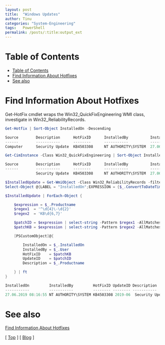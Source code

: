 ```yaml
---
layout: post
title:  "Windows Updates"
author: Tinu
categories: "System-Engineering"
tags:   PowerShell
permalink: /posts/:title:output_ext
---
```


# Table of Contents

- [Table of Contents](#Table-of-Contents)
- [Find Information About Hotfixes](#Find-Information-About-Hotfixes)
- [See also](#See-also)

# Find Information About Hotfixes

Get-HotFix cmdlet wraps the Win32_QuickFixEngineering WMI class, investigate in Win32_ReliabilityRecords.

````powershell
Get-Hotfix | Sort-Object InstalledOn -Descending

Source        Description      HotFixID      InstalledBy          InstalledOn
------        -----------      --------      -----------          -----------
Computer      Security Update  KB4503308     NT AUTHORITY\SYSTEM  27.06.2019 00:00:00
````

````powershell
Get-CimInstance -Class Win32_QuickFixEngineering | Sort-Object InstalledOn -Descending

Source        Description      HotFixID      InstalledBy          InstalledOn
------        -----------      --------      -----------          -----------
              Security Update  KB4503308     NT AUTHORITY\SYSTEM  27.06.2019 00:00:00
````

````powershell
$InstalledUpdate = Get-WmiObject -Class Win32_ReliabilityRecords -filter "SourceName = 'Microsoft-Windows-WindowsUpdateClient'" |
Select-Object @{LABEL = "InstalledOn";EXPRESSION = {$_.ConvertToDateTime($_.timegenerated)}}, User, Productname

$InstalledUpdate | ForEach-Object {

    $expression = $_.Productname
    $regex1  = '^\d{4}\-\d{2}'
    $regex2  = 'KB\d{6,7}'

    $patchID = $expression | select-string -Pattern $regex1 -AllMatches | ForEach-Object {$_.Matches.Value}
    $patchKB = $expression | select-string -Pattern $regex2 -AllMatches | ForEach-Object {$_.Matches.Value}

    [PSCustomObject]@{

        InstalledOn = $_.InstalledOn
        InstalledBy = $_.User
        HotFixID    = $patchKB
        UpdateID    = $patchID
        Description = $_.Productname

    } | ft
}

InstalledOn         InstalledBy         HotFixID UpdateID Description
-----------         -----------         -------- -------- -----------
27.06.2019 08:16:55 NT AUTHORITY\SYSTEM KB4503308 2019-06  Security Update for Adobe Flash Player for Windows 10...
````

# See also

[Find Information About Hotfixes](https://devblogs.microsoft.com/scripting/use-powershell-to-easily-find-information-about-hotfixes/)

[ [Top](#table-of-contents) ] [ [Blog](../categories.html) ]